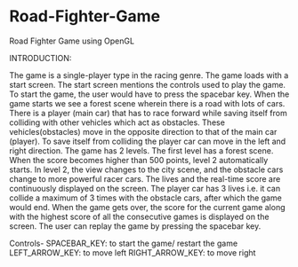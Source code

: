# Road-Fighter-Game
Road Fighter Game using OpenGL

INTRODUCTION:

The game is a single-player type in the racing genre. The game loads with a start screen. The start screen mentions the controls used to play the game. To start the game, the user would have to press the spacebar key. When the game starts we see a forest scene wherein there is a road with lots of cars. There is a player (main car) that has to race forward while saving itself from colliding with other vehicles which act as obstacles. These vehicles(obstacles) move in the opposite direction to that of the main car (player). To save itself from colliding the player car can move in the left and right direction. The game has 2 levels. The first level has a forest scene. When the score becomes higher than 500 points, level 2 automatically starts. In level 2, the view changes to the city scene, and the obstacle cars change to more powerful racer cars. The lives and the real-time score are continuously displayed on the screen. The player car has 3 lives i.e. it can collide a maximum of 3 times with the obstacle cars, after which the game would end. When the game gets over, the score for the current game along with the highest score of all the consecutive games is displayed on the screen. The user can replay the game by pressing the spacebar key.

Controls-
SPACEBAR_KEY: to start the game/ restart the game
LEFT_ARROW_KEY: to move left
RIGHT_ARROW_KEY: to move right

